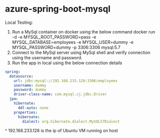 # azure-spring-boot-mysql

Local Testing:
1. Run a MySql container on docker using the below command
    docker run -d -e MYSQL_ROOT_PASSWORD=pass -e MYSQL_DATABASE=employees -e MYSQL_USER=dummy -e MYSQL_PASSWORD=dummy -p 3306:3306 mysql:5.7
2. Connect to the MySql server using MySql shell and verify connection using the username and password.
3. Run the app in local using the below connection details

```yaml
spring:
  datasource:
    url: jdbc:mysql://192.168.233.128:3306/employees
    username: dummy
    password: dummy
    driver-class-name: com.mysql.cj.jdbc.Driver
  jpa:
    hibernate:
      ddl-auto: none
    properties:
      hibernate:
        dialect: org.hibernate.dialect.MySQL57Dialect
```
^ 192.168.233.128 is the ip of Ubuntu VM running on host

 
